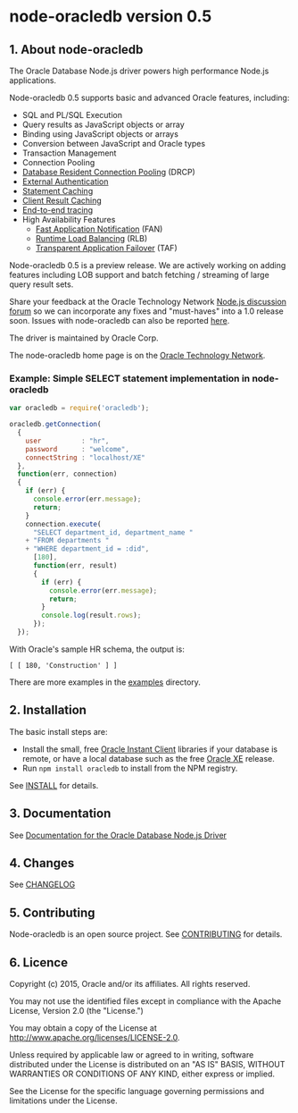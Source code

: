 # node-oracledb version 0.5

## <a name="about"></a> 1. About node-oracledb

The Oracle Database Node.js driver powers high performance
Node.js applications.

Node-oracledb 0.5 supports basic and advanced Oracle features, including:

- SQL and PL/SQL Execution
- Query results as JavaScript objects or array 
- Binding using JavaScript objects or arrays
- Conversion between JavaScript and Oracle types
- Transaction Management
- Connection Pooling
- [Database Resident Connection Pooling](http://docs.oracle.com/database/121/ADFNS/adfns_perf_scale.htm#ADFNS228) (DRCP)
- [External Authentication](http://docs.oracle.com/database/121/DBSEG/authentication.htm#DBSEG99840)
- [Statement Caching](http://docs.oracle.com/database/121/LNOCI/oci09adv.htm#i471377)
- [Client Result Caching](http://docs.oracle.com/database/121/ADFNS/adfns_perf_scale.htm#ADFNS464)
- [End-to-end tracing](http://docs.oracle.com/database/121/TGSQL/tgsql_trace.htm#CHDBDGIJ)
- High Availability Features
  - [Fast Application Notification](http://docs.oracle.com/database/121/ADFNS/adfns_avail.htm#ADFNS538) (FAN)
  - [Runtime Load Balancing](http://docs.oracle.com/database/121/ADFNS/adfns_perf_scale.htm#ADFNS515) (RLB)
  - [Transparent Application Failover](http://docs.oracle.com/database/121/ADFNS/adfns_avail.htm#ADFNS534) (TAF)

Node-oracledb 0.5 is a preview release.  We are actively working on
adding features including LOB support and batch fetching / streaming
of large query result sets.

Share your feedback at the Oracle Technology Network
[Node.js discussion forum](https://community.oracle.com/community/database/developer-tools/node_js/content)
so we can incorporate any fixes and "must-haves" into a 1.0 release
soon.  Issues with node-oracledb can also be reported
[here](https://github.com/oracle/node-oracledb/issues).

The driver is maintained by Oracle Corp.

The node-oracledb home page is on the
[Oracle Technology Network](http://www.oracle.com/technetwork/database/database-technologies/node_js/index.html).

### Example: Simple SELECT statement implementation in node-oracledb

```javascript
var oracledb = require('oracledb');

oracledb.getConnection(
  {
    user          : "hr",
    password      : "welcome",
    connectString : "localhost/XE"
  },
  function(err, connection)
  {
    if (err) {
      console.error(err.message);
      return;
    }
    connection.execute(
      "SELECT department_id, department_name "
    + "FROM departments "
    + "WHERE department_id = :did",
      [180],
      function(err, result)
      {
        if (err) {
          console.error(err.message);
          return;
        }
        console.log(result.rows);
      });
  });
```

With Oracle's sample HR schema, the output is:

```
[ [ 180, 'Construction' ] ]
```

There are more examples in the [examples](examples) directory.

## <a name="installation"></a> 2. Installation

The basic install steps are:

- Install the small, free [Oracle Instant Client](http://www.oracle.com/technetwork/database/features/instant-client/index-100365.html) libraries if your database is remote, or have a local database such as the free [Oracle XE](http://www.oracle.com/technetwork/database/database-technologies/express-edition/overview/index.html) release.
- Run `npm install oracledb` to install from the NPM registry.

See [INSTALL](INSTALL.md) for details.

## <a name="doc"></a> 3. Documentation

See [Documentation for the Oracle Database Node.js Driver](doc/api.md)

## <a name="changes"></a> 4. Changes

See [CHANGELOG](CHANGELOG.md)

## <a name="contrib"></a> 5. Contributing

Node-oracledb is an open source project. See 
[CONTRIBUTING](CONTRIBUTING.md)
for details.

## <a name="license"></a> 6. Licence

Copyright (c) 2015, Oracle and/or its affiliates. All rights reserved.

You may not use the identified files except in compliance with the Apache
License, Version 2.0 (the "License.")

You may obtain a copy of the License at
http://www.apache.org/licenses/LICENSE-2.0.

Unless required by applicable law or agreed to in writing, software
distributed under the License is distributed on an "AS IS" BASIS, WITHOUT
WARRANTIES OR CONDITIONS OF ANY KIND, either express or implied.

See the License for the specific language governing permissions and
limitations under the License.

